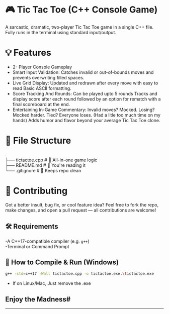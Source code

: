 # 🎮 Tic Tac Toe (C++ Console Game)  

A sarcastic, dramatic, two-player Tic Tac Toe game in a single C++ file.  
Fully runs in the terminal using standard input/output.  

# 💡 Features  

- 2- Player Console Gameplay
- Smart Input Validation:  Catches invalid or out-of-bounds moves and prevents overwriting filled spaces.
- Live Grid Display:  Updated and redrawn after every move with easy to read Basic ASCII formatting.
- Score Tracking And Rounds:  Can be played upto 5 rounds  Tracks and display score after each round followed by an option for rematch with a final scoreboard at the end.
- Entertaining In-Game Commentary:  Invalid moves? Mocked.  Losing? Mocked harder.  Tied? Everyone loses.  (Had a litle too much time on my hands)  Adds humor and flavor beyond your average Tic Tac Toe clone.

# 🧾 File Structure  

.  
├── tictactoe.cpp     # 🔹 All-in-one game logic  
├── README.md         # 📘 You're reading it  
└── .gitignore        # 🧼 Keeps repo clean  

# 🤝 Contributing  

Got a better insult, bug fix, or cool feature idea?
Feel free to fork the repo, make changes, and open a pull request — all contributions are welcome!  

## 🛠 Requirements  

-A C++17-compatible compiler (e.g. `g++`)  
-Terminal or Command Prompt  

## 🚀 How to Compile & Run (Windows)  

```bash
g++ -std=c++17 -Wall tictactoe.cpp -o tictactoe.exe.\tictactoe.exe
```
- If on Linux/Mac, Just remove the .exe

## Enjoy the Madness# 
---
 
